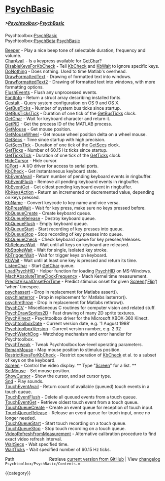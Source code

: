 # [PsychBasic](PsychBasic)
##### >[Psychtoolbox](Psychtoolbox)>[PsychBasic](PsychBasic)

  
Psychtoolbox:[PsychBasic](PsychBasic)  
Psychtoolbox:[PsychBeta](PsychBeta):[PsychBasic](PsychBasic)  
  
  
  [Beeper](Beeper)               - Play a nice beep tone of selectable duration, frequency and volume.  
  [CharAvail](CharAvail)            - Is a keypress available for [GetChar](GetChar)?         
  [DisableKeysForKbCheck](DisableKeysForKbCheck) - Tell [KbCheck](KbCheck) and [KbWait](KbWait) to ignore specific keys.  
  [DoNothing](DoNothing)            - Does nothing. Used to time Matlab's overhead.  
  [DrawFormattedText](DrawFormattedText)    - Drawing of formatted text into windows.  
  [DrawFormattedText2](DrawFormattedText2)   - Drawing of formatted text into windows, with more formatting options.  
  [FlushEvents](FlushEvents)          - Flush any unprocessed events.   
  [FontInfo](FontInfo)             - Return a struct array describing installed fonts.  
  [Gestalt](Gestalt)              - Query system configuration on OS 9 and OS X.   
  [GetBusTicks](GetBusTicks)          - Number of system bus ticks since startup.  
  [GetBusTicksTick](GetBusTicksTick)      - Duration of one tick of the [GetBusTicks](GetBusTicks) clock.  
  [GetChar](GetChar)              - Wait for keyboard character and return it.  
  [GetPID](GetPID)               - Get the process ID of the MATLAB process.  
  [GetMouse](GetMouse)             - Get mouse position.   
  [GetMouseWheel](GetMouseWheel)        - Get mouse wheel position delta on a wheel mouse.  
  [GetSecs](GetSecs)              - Time since startup with high precision.   
  [GetSecsTick](GetSecsTick)          - Duration of one tick of the [GetSecs](GetSecs) clock.  
  [GetTicks](GetTicks)             - Number of 60.15 Hz ticks since startup.   
  [GetTicksTick](GetTicksTick)         - Duration of one tick of the [GetTicks](GetTicks) clock.  
  [HideCursor](HideCursor)           - Hide cursor.  
  [IOPort](IOPort)               - A I/O driver for access to serial ports.  
  [KbCheck](KbCheck)              - Get instantaneous keyboard state.  
  [KbEventAvail](KbEventAvail)         - Return number of pending keyboard events in ringbuffer.  
  [KbEventFlush](KbEventFlush)         - Remove all pending keyboard events in ringbuffer.  
  [KbEventGet](KbEventGet)           - Get oldest pending keyboard event in ringbuffer.  
  [KbKeysAction](KbKeysAction)         - Return an incremented or decremented value, depending on keys pressed.  
  [KbName](KbName)               - Convert keycode to key name and vice versa.  
  [KbPressWait](KbPressWait)          - Wait for key press, make sure no keys pressed before.  
  [KbQueueCreate](KbQueueCreate)        - Create keyboard queue.  
  [KbQueueRelease](KbQueueRelease)       - Destroy keyboard queue.  
  [KbQueueFlush](KbQueueFlush)         - Empty keyboard queue.  
  [KbQueueStart](KbQueueStart)         - Start recording of key presses into queue.  
  [KbQueueStop](KbQueueStop)          - Stop recording of key presses into queue.  
  [KbQueueCheck](KbQueueCheck)         - Check keyboard queue for key presses/releases.  
  [KbReleaseWait](KbReleaseWait)        - Wait until all keys on keyboard are released.  
  [KbStrokeWait](KbStrokeWait)         - Wait for single, isolated key stroke.  
  [KbTriggerWait](KbTriggerWait)        - Wait for trigger keys on keyboard.  
  [KbWait](KbWait)               - Wait until at least one key is pressed and return its time.  
  [ListenChar](ListenChar)           - Start [GetChar](GetChar) queue.  
  [LoadPsychHID](LoadPsychHID)         - Helper function for loading [PsychHID](PsychHID) on MS-Windows.  
  [MachAbsoluteTimeClockFrequency](MachAbsoluteTimeClockFrequency) - Mach Kernel time measurement.    
  [PredictVisualOnsetForTime](PredictVisualOnsetForTime) - Predict stimulus onset for given [Screen](Screen)('[Flip](Flip)') 'when' timespec.  
  [psychassert](psychassert)          - Drop in replacement for Matlabs assert().  
  [psychlasterror](psychlasterror)       - Drop in replacement for Matlabs lasterror().  
  [psychrethrow](psychrethrow)         - Drop in replacement for Matlabs rethrow().  
  [PsychCV](PsychCV)              - Miscellaneous C routines for computer vision and related stuff.  
  [PsychDrawSprites2D](PsychDrawSprites2D)   - Fast drawing of many 2D sprite textures.  
  [PsychKinect](PsychKinect)          - Psychtoolbox driver for the Microsoft XBOX-360 Kinect.  
  [PsychtoolboxDate](PsychtoolboxDate)     - Current version date, e.g. '1 August 1998'  
  [PsychtoolboxVersion](PsychtoolboxVersion)  - Current version number, e.g. 2.32  
  [PsychWatchDog](PsychWatchDog)        - Watchdog mechanism and error handler for Psychtoolbox.  
  [PsychTweak](PsychTweak)           - Tweak Psychtoolbox low-level operating parameters.  
  [RemapMouse](RemapMouse)           - Map mouse position to stimulus position.  
  [RestrictKeysForKbCheck](RestrictKeysForKbCheck) - Restrict operation of [KbCheck](KbCheck) et al. to a subset of keys on the keyboard.  
  [Screen](Screen)               - Control the video display. \*\* Type "[Screen](Screen)" for a list. \*\*   
  [SetMouse](SetMouse)             - Set mouse position.  
  [ShowCursor](ShowCursor)           - Show the cursor, and set cursor type.  
  [Snd](Snd)                  - Play sounds.  
  [TouchEventAvail](TouchEventAvail)      - Return count of available (queued) touch events in a touch queue.  
  [TouchEventFlush](TouchEventFlush)      - Delete all queued events from a touch queue.  
  [TouchEventGet](TouchEventGet)        - Retrieve oldest touch event from a touch queue.  
  [TouchQueueCreate](TouchQueueCreate)     - Create an event queue for reception of touch input.  
  [TouchQueueRelease](TouchQueueRelease)    - Release an event queue for touch input, once no longer needed.  
  [TouchQueueStart](TouchQueueStart)      - Start touch recording on a touch queue.  
  [TouchQueueStop](TouchQueueStop)       - Stop touch recording on a touch queue.  
  [VideoRefreshFromMeasurement](VideoRefreshFromMeasurement) - Alternative calibration procedure to find exact video refresh interval.  
  [WaitSecs](WaitSecs)             - Wait specified time.  
  [WaitTicks](WaitTicks)            - Wait specified number of 60.15 Hz ticks.  




<div class="code_header" style="text-align:right;">
  <span style="float:left;">Path&nbsp;&nbsp;</span> <span class="counter">Retrieve <a href=
  "https://raw.github.com/Psychtoolbox-3/Psychtoolbox-3/beta/Psychtoolbox/PsychBasic/Contents.m">current version from GitHub</a> | View <a href=
  "https://github.com/Psychtoolbox-3/Psychtoolbox-3/commits/beta/Psychtoolbox/PsychBasic/Contents.m">changelog</a></span>
</div>
<div class="code">
  <code>Psychtoolbox/PsychBasic/Contents.m</code>
</div>

{{category}}